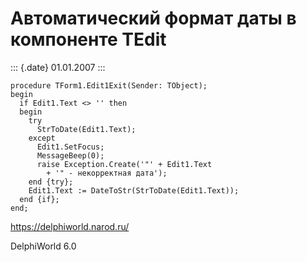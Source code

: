 Автоматический формат даты в компоненте TEdit
=============================================

::: {.date}
01.01.2007
:::

    procedure TForm1.Edit1Exit(Sender: TObject);
    begin
      if Edit1.Text <> '' then
      begin
        try
          StrToDate(Edit1.Text);
        except
          Edit1.SetFocus;
          MessageBeep(0);
          raise Exception.Create('"' + Edit1.Text
            + '" - некорректная дата');
        end {try};
        Edit1.Text := DateToStr(StrToDate(Edit1.Text));
      end {if};
    end;
     

<https://delphiworld.narod.ru/>

DelphiWorld 6.0
